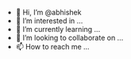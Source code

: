 - 👋 Hi, I’m @abhishek
- 👀 I’m interested in ...
- 🌱 I’m currently learning ...
- 💞️ I’m looking to collaborate on ...
- 📫 How to reach me ...

<!---
abhishekhealthzy/abhishekhealthzy is a ✨ special ✨ repository because its `README.md` (this file) appears on your GitHub profile.
You can click the Preview link to take a look at your changes.
--->
